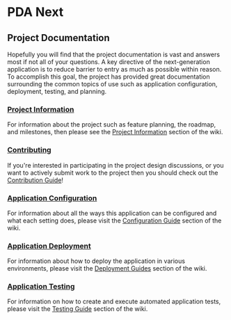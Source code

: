 # PDA Next

## Project Documentation

Hopefully you will find that the project documentation is vast and answers most if not all of your questions. A key
directive of the next-generation application is to reduce barrier to entry as much as possible within reason. To
accomplish this goal, the project has provided great documentation surrounding the common topics of use such as
application configuration, deployment, testing, and planning.

### [Project Information](./wiki/project)

For information about the project such as feature planning, the roadmap, and milestones, then please see the
[Project Information](./wiki/project) section of the wiki.

### [Contributing](./wiki/contributing)

If you're interested in participating in the project design discussions, or you want to actively submit work to the
project then you should check out the [Contribution Guide](./wiki/contributing)!

### [Application Configuration](./wiki/configuration)

For information about all the ways this application can be configured and what each setting does, please visit the
[Configuration Guide](./wiki/configuration) section of the wiki.

### [Application Deployment](./wiki/deployment)

For information about how to deploy the application in various environments, please visit the
[Deployment Guides](./wiki/deployment) section of the wiki.

### [Application Testing](./wiki/testing)

For information on how to create and execute automated application tests, please visit the
[Testing Guide](./wiki/testing) section of the wiki.
